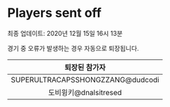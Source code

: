 # Players sent off
최종 업데이트: 2020년 12월 15일 16시 13분


경기 중 오류가 발생하는 경우 자동으로 퇴장됩니다.


| 퇴장된 참가자 |
|:---:|
| SUPERULTRACAPSSHONGZZANG@dudcodi |
| 도비윙키@dnalsitresed |